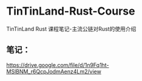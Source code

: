 # TinTinLand-Rust-Course
TinTinLand Rust 课程笔记-主流公链对Rust的使用介绍

## 笔记：
https://drive.google.com/file/d/1n9Fq1ht-MSlBNM_r6QcpJodmAenz4Lm2/view
